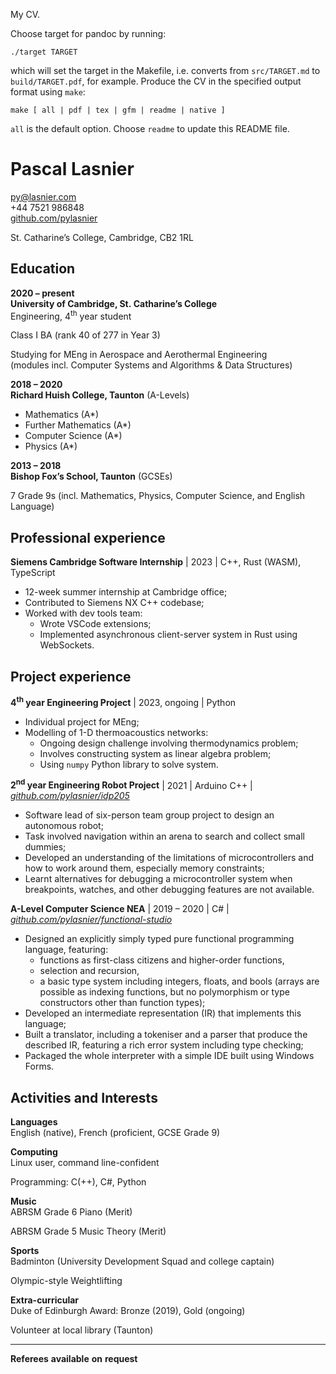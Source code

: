 My CV.

Choose target for pandoc by running:

```
./target TARGET
```

which will set the target in the Makefile, i.e. converts from `src/TARGET.md` to `build/TARGET.pdf`, for example. Produce the CV in the specified output format using `make`:

```
make [ all | pdf | tex | gfm | readme | native ]
```

`all` is the default option. Choose `readme` to update this README file.

# Pascal Lasnier

py@lasnier.com  
+44 7521 986848  
[github.com/pylasnier](https://github.com/pylasnier)

St. Catharine’s College, Cambridge, CB2 1RL

## Education

**2020 – present**  
**University of Cambridge, St. Catharine’s College**  
Engineering, 4<sup>th</sup> year student

Class I BA (rank 40 of 277 in Year 3)

Studying for MEng in Aerospace and Aerothermal Engineering  
(modules incl. Computer Systems and Algorithms & Data Structures)

**2018 – 2020**  
**Richard Huish College, Taunton** (A-Levels)

- Mathematics (A\*)
- Further Mathematics (A\*)
- Computer Science (A\*)
- Physics (A\*)

**2013 – 2018**  
**Bishop Fox’s School, Taunton** (GCSEs)

7 Grade 9s (incl. Mathematics, Physics, Computer Science, and English
Language)

## Professional experience

**Siemens Cambridge Software Internship** \| 2023 \| C++, Rust (WASM),
TypeScript

- 12-week summer internship at Cambridge office;
- Contributed to Siemens NX C++ codebase;
- Worked with dev tools team:
  - Wrote VSCode extensions;
  - Implemented asynchronous client-server system in Rust using
    WebSockets.

## Project experience

**4<sup>th</sup> year Engineering Project** \| 2023, ongoing \| Python

- Individual project for MEng;
- Modelling of 1-D thermoacoustics networks:
  - Ongoing design challenge involving thermodynamics problem;
  - Involves constructing system as linear algebra problem;
  - Using `numpy` Python library to solve system.

**2<sup>nd</sup> year Engineering Robot Project** \| 2021 \| Arduino C++
\| [*github.com/pylasnier/idp205*](https://github.com/pylasnier/idp205)

- Software lead of six-person team group project to design an autonomous
  robot;
- Task involved navigation within an arena to search and collect small
  dummies;
- Developed an understanding of the limitations of microcontrollers and
  how to work around them, especially memory constraints;
- Learnt alternatives for debugging a microcontroller system when
  breakpoints, watches, and other debugging features are not available.

**A-Level Computer Science NEA** \| 2019 – 2020 \| C# \|
[*github.com/pylasnier/functional-studio*](https://github.com/pylasnier/functional-studio)

- Designed an explicitly simply typed pure functional programming
  language, featuring:
  - functions as first-class citizens and higher-order functions,
  - selection and recursion,
  - a basic type system including integers, floats, and bools (arrays
    are possible as indexing functions, but no polymorphism or type
    constructors other than function types);
- Developed an intermediate representation (IR) that implements this
  language;
- Built a translator, including a tokeniser and a parser that produce
  the described IR, featuring a rich error system including type
  checking;
- Packaged the whole interpreter with a simple IDE built using Windows
  Forms.

## Activities and Interests

**Languages**  
English (native), French (proficient, GCSE Grade 9)

**Computing**  
Linux user, command line-confident

Programming: C(++), C#, Python

**Music**  
ABRSM Grade 6 Piano (Merit)

ABRSM Grade 5 Music Theory (Merit)

**Sports**  
Badminton (University Development Squad and college captain)

Olympic-style Weightlifting

**Extra-curricular**  
Duke of Edinburgh Award: Bronze (2019), Gold (ongoing)

Volunteer at local library (Taunton)

------------------------------------------------------------------------

<div class="foot">

**Referees** **available** **on** **request**

</div>
